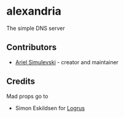 # alexandria

The simple DNS server

## Contributors

- [Ariel Simulevski](https://github.com/Azer0s) - creator and maintainer

## Credits

Mad props go to

- Simon Eskildsen for [Logrus](https://github.com/sirupsen/logrus)
